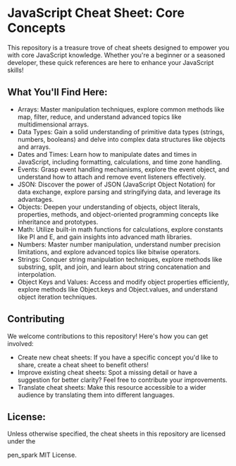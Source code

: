 # JavaScript Cheat Sheet: Core Concepts
This repository is a treasure trove of cheat sheets designed to empower you with core JavaScript knowledge. Whether you're a beginner or a seasoned developer, these quick references are here to enhance your JavaScript skills!

## What You'll Find Here:

* Arrays: Master manipulation techniques, explore common methods like map, filter, reduce, and understand advanced topics like multidimensional arrays.
* Data Types: Gain a solid understanding of primitive data types (strings, numbers, booleans) and delve into complex data structures like objects and arrays.
* Dates and Times: Learn how to manipulate dates and times in JavaScript, including formatting, calculations, and time zone handling.
* Events: Grasp event handling mechanisms, explore the event object, and understand how to attach and remove event listeners effectively.
* JSON: Discover the power of JSON (JavaScript Object Notation) for data exchange, explore parsing and stringifying data, and leverage its advantages.
* Objects: Deepen your understanding of objects, object literals, properties, methods, and object-oriented programming concepts like inheritance and prototypes.
* Math: Utilize built-in math functions for calculations, explore constants like PI and E, and gain insights into advanced math libraries.
* Numbers: Master number manipulation, understand number precision limitations, and explore advanced topics like bitwise operators.
* Strings: Conquer string manipulation techniques, explore methods like substring, split, and join, and learn about string concatenation and interpolation.
* Object Keys and Values: Access and modify object properties efficiently, explore methods like Object.keys and Object.values, and understand object iteration techniques.

## Contributing

We welcome contributions to this repository! Here's how you can get involved:

* Create new cheat sheets: If you have a specific concept you'd like to share, create a cheat sheet to benefit others!
* Improve existing cheat sheets: Spot a missing detail or have a suggestion for better clarity? Feel free to contribute your improvements.
* Translate cheat sheets: Make this resource accessible to a wider audience by translating them into different languages.


## License:

Unless otherwise specified, the cheat sheets in this repository are licensed under the 

pen_spark
MIT License.